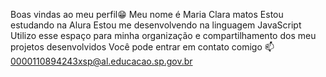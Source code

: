 Boas vindas ao meu perfil😁
Meu nome é Maria Clara matos
Estou estudando na Alura
Estou me desenvolvendo na linguagem JavaScript
Utilizo esse espaço para minha organização e compartilhamento dos meu projetos desenvolvidos
Você pode entrar em contato comigo 📫
0000110894243xsp@al.educacao.sp.gov.br
